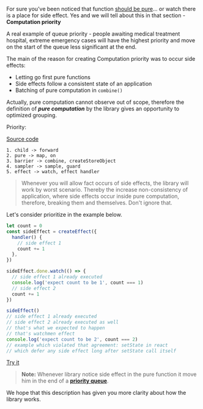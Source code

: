 For sure you've been noticed that function [should be pure](../glossary.md#pureness)... or watch there is a place for side effect. Yes and we will tell about this in that section - **Computation priority**

A real example of queue priority - people awaiting medical treatment hospital, extreme emergency cases will have the highest priority and move on the start of the queue less significant at the end.

The main of the reason for creating Computation priority was to occur side effects:

- Letting go first pure functions
- Side effects follow a consistent state of an application
- Batching of pure computation in `combine()`

Actually, pure computation cannot observe out of scope, therefore the definition of **_pure computation_** by the library gives an opportunity to optimized grouping.

Priority:

[Source code](https://github.com/zerobias/effector/blob/master/src/effector/kernel.js#L171)

```
1. child -> forward
2. pure -> map, on
3. barrier -> combine, createStoreObject
4. sampler -> sample, guard
5. effect -> watch, effect handler
```

> Whenever you will allow fact occurs of side effects, the library will work by worst scenario. Thereby the increase non-consistency of application, where side effects occur inside pure computation, therefore, breaking them and themselves. Don't ignore that.

Let's consider prioritize in the example below.

```js try
let count = 0
const sideEffect = createEffect({
  handler() {
    // side effect 1
    count += 1
  },
})

sideEffect.done.watch(() => {
  // side effect 1 already executed
  console.log('expect count to be 1', count === 1)
  // side effect 2
  count += 1
})

sideEffect()
// side effect 1 already executed
// side effect 2 already executed as well
// that's what we expected to happen
// that's watchmen effect
console.log('expect count to be 2', count === 2)
// example which violated that agreement: setState in react
// which defer any side effect long after setState call itself
```

[Try it](https://share.effector.dev/cyzh0THS)

> **Note:** Whenever library notice side effect in the pure function it move him in the end of a [**priority queue**](https://en.wikipedia.org/wiki/Priority_queue).

We hope that this description has given you more clarity about how the library works.
